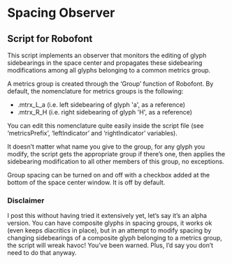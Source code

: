 # Spacing Observer
## Script for Robofont

This script implements an observer that monitors the editing of glyph sidebearings in the space center and propagates these sidebearing modifications among all glyphs belonging to a common metrics group. 

A metrics group is created through the ‘Group’ function of Robofont. By default, the nomenclature for metrics groups is the following:
+ .mtrx_L_a (i.e. left sidebearing of glyph 'a', as a reference)
+ .mtrx_R_H (i.e. right sidebearing of glyph 'H', as a reference)

You can edit this nomenclature quite easily inside the script file (see ‘metricsPrefix’, ‘leftIndicator’ and ‘rightIndicator’ variables).

It doesn’t matter what name you give to the group, for any glyph you modify, the script gets the appropriate group if there’s one, then applies the sidebearing modification to all other members of this group, no exceptions.

Group spacing can be turned on and off with a checkbox added at the bottom of the space center window. It is off by default.

### Disclaimer
I post this without having tried it extensively yet, let’s say it’s an alpha version. You can have composite glyphs in spacing groups, it works ok (even keeps diacritics in place), but in an attempt to modify spacing by changing sidebearings of a composite glyph belonging to a metrics group, the script will wreak havoc! You’ve been warned. Plus, I’d say you don’t need to do that anyway.